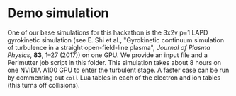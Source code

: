 # Demo simulation

One of our base simulations for this hackathon is the 3x2v p=1 LAPD gyrokinetic
simulation (see E. Shi et al., "Gyrokinetic continuum simulation of turbulence in
a straight open-field-line plasma", *Journal of Plasma Physics*,
**83**, 1–27 (2017)) on one GPU. We provide an input file and a Perlmutter job
script in this folder. This simulation takes about 8 hours on one NVIDIA A100 GPU
to enter the turbulent stage. A faster case can be run by commenting out ```coll```
Lua tables in each of the electron and ion tables (this turns off collisions).

